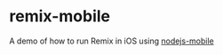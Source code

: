 # remix-mobile
A demo of how to run Remix in iOS using [nodejs-mobile](https://github.com/nodejs-mobile/nodejs-mobile)
